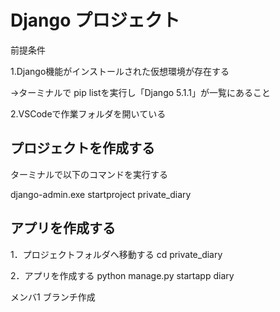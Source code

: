 # Django プロジェクト

前提条件

1.Django機能がインストールされた仮想環境が存在する

→ターミナルで pip listを実行し「Django  5.1.1」が一覧にあること

2.VSCodeで作業フォルダを開いている

## プロジェクトを作成する

ターミナルで以下のコマンドを実行する

django-admin.exe startproject private_diary

## アプリを作成する

1．プロジェクトフォルダへ移動する
cd private_diary

2．アプリを作成する
python manage.py startapp diary



メンバ1 ブランチ作成